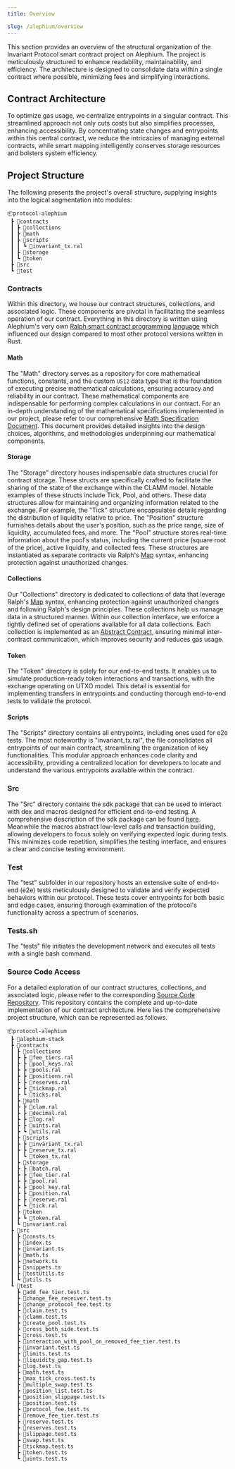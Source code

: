 ```yaml
---
title: Overview

slug: /alephium/overview
---
```


This section provides an overview of the structural organization of the Invariant Protocol smart contract project on Alephium. The project is meticulously structured to enhance readability, maintainability, and efficiency. The architecture is designed to consolidate data within a single contract where possible, minimizing fees and simplifying interactions.

## Contract Architecture

To optimize gas usage, we centralize entrypoints in a singular contract. This streamlined approach not only cuts costs but also simplifies processes, enhancing accessibility. By concentrating state changes and entrypoints within this central contract, we reduce the intricacies of managing external contracts, while smart mapping intelligently conserves storage resources and bolsters system efficiency.

<!-- TODO: Showcase the actual architecture with Contracts and their relationship more -->

## Project Structure

The following presents the project's overall structure, supplying insights into the logical segmentation into modules:

```
📦protocol-alephium
 ┣ 📂contracts
 ┃ ┣ 📂collections
 ┃ ┣ 📂math
 ┃ ┣ 📂scripts
 ┃ ┃ ┗ 📜invariant_tx.ral
 ┃ ┣ 📂storage
 ┃ ┗ 📂token
 ┣ 📂src
 ┗ 📂test
```

### Contracts

Within this directory, we house our contract structures, collections, and associated logic. These components are pivotal in facilitating the seamless operation of our contract. Everything in this directory is written using Alephium's very own [Ralph smart contract programming language](https://docs.alephium.org/ralph/) which influenced our design compared to most other protocol versions written in Rust.

#### Math

The "Math" directory serves as a repository for core mathematical functions, constants, and the custom `U512` data type that is the foundation of executing precise mathematical calculations, ensuring accuracy and reliability in our contract. These mathematical components are indispensable for performing complex calculations in our contract. For an in-depth understanding of the mathematical specifications implemented in our project, please refer to our comprehensive [Math Specification Document](https://invariant.app/math-spec-alph.pdf). This document provides detailed insights into the design choices, algorithms, and methodologies underpinning our mathematical components.

#### Storage

The "Storage" directory houses indispensable data structures crucial for contract storage. These structs are specifically crafted to facilitate the sharing of the state of the exchange within the CLAMM model. Notable examples of these structs include Tick, Pool, and others. These data structures allow for maintaining and organizing information related to the exchange. For example, the "Tick" structure encapsulates details regarding the distribution of liquidity relative to price. The "Position" structure furnishes details about the user's position, such as the price range, size of liquidity, accumulated fees, and more. The "Pool" structure stores real-time information about the pool's status, including the current price (square root of the price), active liquidity, and collected fees. These structures are instantiated as separate contracts via Ralph's [Map](https://docs.alephium.org/ralph/types#map) syntax, enhancing protection against unauthorized changes.

#### Collections

Our "Collections" directory is dedicated to collections of data that leverage Ralph's [Map](https://docs.alephium.org/ralph/types#map) syntax, enhancing protection against unauthorized changes and following Ralph's design principles. These collections help us manage data in a structured manner. Within our collection interface, we enforce a tightly defined set of operations available for all data collections. Each collection is implemented as an [Abstract Contract](https://docs.alephium.org/ralph/contracts#inheritance), ensuring minimal inter-contract communication, which improves security and reduces gas usage.

#### Token

The "Token" directory is solely for our end-to-end tests. It enables us to simulate production-ready token interactions and transactions, with the exchange operating on UTXO model. This detail is essential for implementing transfers in entrypoints and conducting thorough end-to-end tests to validate the protocol.

#### Scripts

The "Scripts" directory contains all entrypoints, including ones used for e2e tests. The most noteworthy is "invariant_tx.ral", the file consolidates all entrypoints of our main contract, streamlining the organization of key functionalities. This modular approach enhances code clarity and accessibility, providing a centralized location for developers to locate and understand the various entrypoints available within the contract.

### Src

The "Src" directory contains the sdk package that can be used to interact with dex and macros designed for efficient end-to-end testing. A comprehensive description of the sdk package can be found [here](sdk.md).
 Meanwhile the macros abstract low-level calls and transaction building, allowing developers to focus solely on verifying expected logic during tests. This minimizes code repetition, simplifies the testing interface, and ensures a clear and concise testing environment.

### Test

The "test" subfolder in our repository hosts an extensive suite of end-to-end (e2e) tests meticulously designed to validate and verify expected behaviors within our protocol. These tests cover entrypoints for both basic and edge cases, ensuring thorough examination of the protocol's functionality across a spectrum of scenarios.

### Tests.sh
The "tests" file initiates the development network and executes all tests with a single bash command.

### Source Code Access

For a detailed exploration of our contract structures, collections, and associated logic, please refer to the corresponding [Source Code Repository](https://github.com/invariant-labs/protocol-alephium). This repository contains the complete and up-to-date implementation of our contract architecture. Here lies the comprehensive project structure, which can be represented as follows.


```
📦protocol-alephium
 ┣ 📂alephium-stack
 ┣ 📂contracts
 ┃ ┣ 📂collections
 ┃ ┣ ┣ 📜fee_tiers.ral
 ┃ ┣ ┣ 📜pool_keys.ral
 ┃ ┣ ┣ 📜pools.ral
 ┃ ┣ ┣ 📜positions.ral
 ┃ ┣ ┣ 📜reserves.ral
 ┃ ┣ ┣ 📜tickmap.ral
 ┃ ┣ ┗ 📜ticks.ral
 ┃ ┣ 📂math
 ┃ ┣ ┣ 📜clam.ral
 ┃ ┣ ┣ 📜decimal.ral
 ┃ ┣ ┣ 📜log.ral
 ┃ ┣ ┣ 📜uints.ral
 ┃ ┣ ┗ 📜utils.ral
 ┃ ┣ 📂scripts
 ┃ ┣ ┣ 📜invariant_tx.ral
 ┃ ┣ ┣ 📜reserve_tx.ral
 ┃ ┃ ┗ 📜token_tx.ral
 ┃ ┣ 📂storage
 ┃ ┣ ┣ 📜batch.ral
 ┃ ┣ ┣ 📜fee_tier.ral
 ┃ ┣ ┣ 📜pool.ral
 ┃ ┣ ┣ 📜pool_key.ral
 ┃ ┣ ┣ 📜position.ral
 ┃ ┣ ┣ 📜reserve.ral
 ┃ ┣ ┗ 📜tick.ral
 ┃ ┣ 📂token
 ┃ ┣ ┗ 📜token.ral
 ┃ ┗ 📜invariant.ral
 ┣ 📂src
 ┃ ┣ 📜consts.ts
 ┃ ┣ 📜index.ts
 ┃ ┣ 📜invariant.ts
 ┃ ┣ 📜math.ts
 ┃ ┣ 📜network.ts
 ┃ ┣ 📜snippets.ts
 ┃ ┣ 📜testUtils.ts
 ┃ ┗ 📜utils.ts
 ┗ 📂test
   ┣ 📜add_fee_tier.test.ts
   ┣ 📜change_fee_receiver.test.ts
   ┣ 📜change_protocol_fee.test.ts
   ┣ 📜claim.test.ts
   ┣ 📜clamm.test.ts
   ┣ 📜create_pool.test.ts
   ┣ 📜cross_both_side.test.ts
   ┣ 📜cross.test.ts
   ┣ 📜interaction_with_pool_on_removed_fee_tier.test.ts
   ┣ 📜invariant.test.ts
   ┣ 📜limits.test.ts
   ┣ 📜liquidity_gap.test.ts
   ┣ 📜log.test.ts
   ┣ 📜math.test.ts
   ┣ 📜max_tick_cross.test.ts
   ┣ 📜multiple_swap.test.ts
   ┣ 📜position_list.test.ts
   ┣ 📜position_slippage.test.ts
   ┣ 📜position.test.ts
   ┣ 📜protocol_fee.test.ts
   ┣ 📜remove_fee_tier.test.ts
   ┣ 📜reserve.test.ts
   ┣ 📜reserves.test.ts
   ┣ 📜slippage.test.ts
   ┣ 📜swap.test.ts
   ┣ 📜tickmap.test.ts
   ┣ 📜token.test.ts
   ┗ 📜uints.test.ts
 
```
